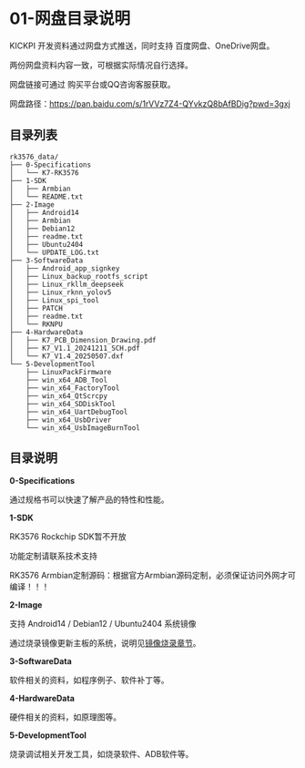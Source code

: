 # 01-网盘目录说明



KICKPI 开发资料通过网盘方式推送，同时支持 百度网盘、OneDrive网盘。

两份网盘资料内容一致，可根据实际情况自行选择。

网盘链接可通过 购买平台或QQ咨询客服获取。

网盘路径：https://pan.baidu.com/s/1rVVz7Z4-QYvkzQ8bAfBDig?pwd=3gxj



## 目录列表

```
rk3576_data/
├── 0-Specifications
│   └── K7-RK3576
├── 1-SDK
│   ├── Armbian
│   └── README.txt
├── 2-Image
│   ├── Android14
│   ├── Armbian
│   ├── Debian12
│   ├── readme.txt
│   ├── Ubuntu2404
│   └── UPDATE_LOG.txt
├── 3-SoftwareData
│   ├── Android_app_signkey
│   ├── Linux_backup_rootfs_script
│   ├── Linux_rkllm_deepseek
│   ├── Linux_rknn_yolov5
│   ├── Linux_spi_tool
│   ├── PATCH
│   ├── readme.txt
│   └── RKNPU
├── 4-HardwareData
│   ├── K7_PCB_Dimension_Drawing.pdf
│   ├── K7_V1.1_20241211_SCH.pdf
│   └── K7_V1.4_20250507.dxf
└── 5-DevelopmentTool
    ├── LinuxPackFirmware
    ├── win_x64_ADB_Tool
    ├── win_x64_FactoryTool
    ├── win_x64_QtScrcpy
    ├── win_x64_SDDiskTool
    ├── win_x64_UartDebugTool
    ├── win_x64_UsbDriver
    └── win_x64_UsbImageBurnTool
```



## 目录说明

**0-Specifications**

通过规格书可以快速了解产品的特性和性能。



**1-SDK**

RK3576 Rockchip SDK暂不开放

功能定制请联系技术支持

RK3576 Armbian定制源码：根据官方Armbian源码定制，必须保证访问外网才可编译！！！



**2-Image**

支持 Android14 / Debian12 / Ubuntu2404 系统镜像

通过烧录镜像更新主板的系统，说明见[镜像烧录章节](../03-镜像烧录)。



**3-SoftwareData**

软件相关的资料，如程序例子、软件补丁等。



**4-HardwareData**

硬件相关的资料，如原理图等。



**5-DevelopmentTool**

烧录调试相关开发工具，如烧录软件、ADB软件等。

